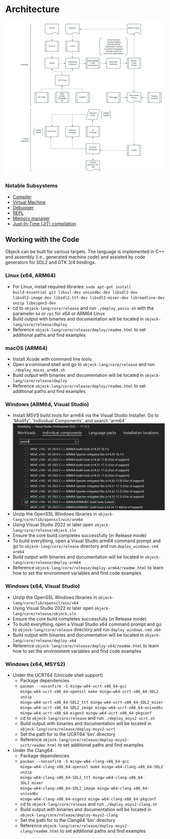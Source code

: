 # Architecture  

![alt text](https://github.com/objeck/objeck-lang/blob/master/docs/images/design4.png "Title")

### Notable Subsystems
* [Compiler](https://github.com/objeck/objeck-lang/blob/master/core/compiler)
* [Virtual Machine](https://github.com/objeck/objeck-lang/blob/master/core/vm)
* [Debugger](https://github.com/objeck/objeck-lang/blob/master/core/debugger)
* [REPL](https://github.com/objeck/objeck-lang/blob/master/core/repl)
* [Memory manager](https://github.com/objeck/objeck-lang/blob/master/core/vm/arch)
* [Just-In-Time (JIT) compilation](https://github.com/objeck/objeck-lang/blob/master/core/vm/arch/jit)

## Working with the Code
Objeck can be built for various targets. The language is implemented in C++ and assembly (i.e., generated machine code) and assisted by code generators for SDL2 and GTK 3/4 bindings.

### Linux (x64, ARM64)
*  For Linux, install required libraries: <code>sudo apt-get install build-essential git libssl-dev unixodbc-dev libsdl2-dev libsdl2-image-dev libsdl2-ttf-dev libsdl2-mixer-dev libreadline-dev unzip libeigen3-dev</code>
*  cd to <code>objeck-lang/core/release</code> and run <code>./deploy_posix.sh</code> with the parameter <code>64</code> or <code>rpi</code> for x64 or ARM64 Linux
*  Build output with binaries and documentation will be located in <code>objeck-lang/core/release/deploy</code>
*  Reference <code>objeck-lang/core/release/deploy/readme.html</code> to set additional paths and find examples

### macOS (ARM64)
*  Install Xcode with command line tools
*  Open a command shell and go to <code>objeck-lang/core/release</code> and run <code>./deploy_macos_arm64.sh</code>
*  Build output with binaries and documentation will be located in <code>objeck-lang/core/release/deploy</code>
*  Reference <code>objeck-lang/core/release/deploy/readme.html</code> to set additional paths and find examples

### Windows (ARM64, Visual Studio)
*  Install MSVS build tools for arm64 via the Visual Studio Installer. Go to 'Modify', 'Individual Components', and search 'arm64' ![Alt text](../docs/images/woa_installer.png)
*  Unzip the OpenSSL Windows libraries in <code>objeck-lang/core/lib/openssl/win/arm64</code>
*  Using Visual Studio 2022 or later open <code>objeck-lang/core/release/objeck.sln</code>
*  Ensure the core build completes successfully (in Release mode)
*  To build everything, open a Visual Studio arm64 command prompt and go to <code>objeck-lang/core/release</code> directory and run <code>deploy_windows.cmd arm64</code>
*  Build output with binaries and documentation will be located in <code>objeck-lang/core/release/deploy-arm64</code>
*  Reference <code>objeck-lang/core/release/deploy-arm64/readme.html</code> to learn how to set the environment variables and find code examples

### Windows (x64, Visual Studio)
*  Unzip the OpenSSL Windows libraries in <code>objeck-lang/core/lib/openssl/win/x64</code>
*  Using Visual Studio 2022 or later open <code>objeck-lang/core/release/objeck.sln</code>
*  Ensure the core build completes successfully (in Release mode)
*  To build everything, open a Visual Studio x64 command prompt and go to <code>objeck-lang/core/release</code> directory and run <code>deploy_windows.cmd x64</code>
*  Build output with binaries and documentation will be located in <code>objeck-lang/core/release/deploy-x64</code>
*  Reference <code>objeck-lang/core/release/deploy-x64/readme.html</code> to learn how to set the environment variables and find code examples

### Windows (x64, MSYS2)
* Under the UCRT64 (Unicode shell support)
  * Package dependencies
  * <code>pacman --noconfirm -S mingw-w64-ucrt-x86_64-gcc mingw-w64-ucrt-x86_64-openssl make mingw-w64-ucrt-x86_64-SDL2 unzip mingw-w64-ucrt-x86_64-SDL2_ttf mingw-w64-ucrt-x86_64-SDL2_mixer mingw-w64-ucrt-x86_64-SDL2_image mingw-w64-ucrt-x86_64-unixodbc mingw-w64-ucrt-x86_64-eigen3 mingw-w64-ucrt-x86_64-pkgconf</code>
  * cd to <code>objeck-lang/core/release</code> and run <code>./deploy_msys2-ucrt.sh</code>
  *  Build output with binaries and documentation will be located in <code>objeck-lang/core/release/deploy-msys2-ucrt</code>
  *  Set the path for to the UCRT64 'bin' directory
  *  Reference <code>objeck-lang/core/release/deploy-msys2-ucrt/readme.html</code> to set additional paths and find examples
* Under the Clang64
  * Package dependencies
  * <code>pacman --noconfirm -S mingw-w64-clang-x86_64-gcc mingw-w64-clang-x86_64-openssl make mingw-w64-clang-x86_64-SDL2 unzip mingw-w64-clang-x86_64-SDL2_ttf mingw-w64-clang-x86_64-SDL2_mixer mingw-w64-clang-x86_64-SDL2_image mingw-w64-clang-x86_64-unixodbc mingw-w64-clang-x86_64-eigen3 mingw-w64-clang-x86_64-pkgconf</code>
  * cd to <code>objeck-lang/core/release</code> and run <code>./deploy_msys2-clang.sh</code>
  *  Build output with binaries and documentation will be located in <code>objeck-lang/core/release/deploy-msys2-clang</code>
  *  Set the path for to the Clang64 'bin' directory
  *  Reference <code>objeck-lang/core/release/deploy-msys2-clang/readme.html</code> to set additional paths and find examples
